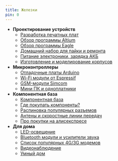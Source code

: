 ```yaml
---
title: Железки
pin: 0
---
```


- **Проектирование устройств**
	- [Разработка печатных плат](pcb.md)
	- [Обзор программы Altium](altium.md)
	- [Обзор программы Eagle](eagle.md)
	- [Домашний набор для пайки и ремонта](soldering.md)
	- [Питание электроники, зарядка АКБ](powering.md)
	- [Изготовление и моделирование корпусов](3d.md)
- **Микроконтроллеры**
	- [Отладочные платы Arduino](arduino.md)
	- [Wi-Fi модули от Espressif](esp.md)
	- [GSM-модули Simcom](sim800.md)
	- [Мини ПК и одноплатники](sbc.md)
- **Компонентная база**
	- [Компонентная база](components.md)
	- [Где покупать компоненты?](buysmd.md)
	- [Распиновка популярных разъемов](connectors.md)
	- [Антены и скоростные линии передач](antenna.md)
	- [Про покупки на алисекспресе](ali.md)
- **Для дома**
	- [LED-освещение](led.md)
	- [Bluetooth модули и усилители звука](audio.md)
	- [Список популярных 4G/3G модемов](modem.md)
	- [Видеонаблюдение](cctv.md)
	- [Умный дом](smarthome.md)
